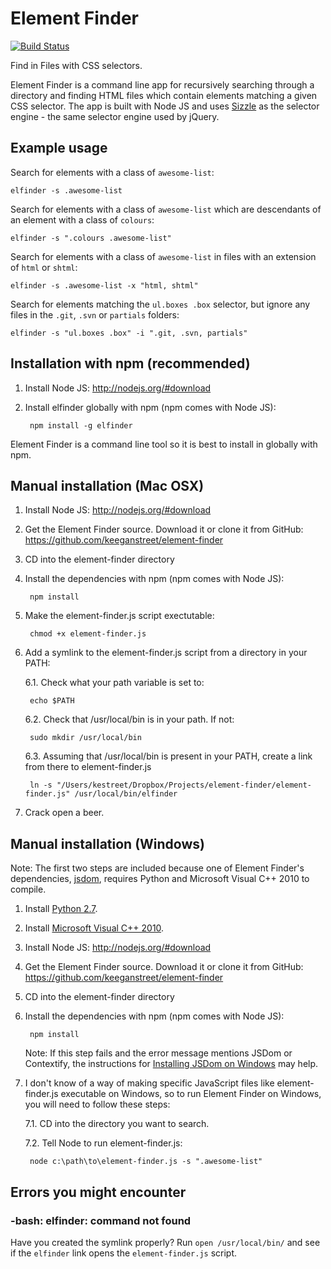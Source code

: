 # Element Finder

[![Build Status](https://travis-ci.org/keeganstreet/element-finder.png)](https://travis-ci.org/keeganstreet/element-finder)

Find in Files with CSS selectors.

Element Finder is a command line app for recursively searching through a directory and finding HTML files which contain elements matching a given CSS selector. The app is built with Node JS and uses [Sizzle](http://sizzlejs.com/) as the selector engine - the same selector engine used by jQuery.


## Example usage

Search for elements with a class of `awesome-list`:

    elfinder -s .awesome-list

Search for elements with a class of `awesome-list` which are descendants of an element with a class of `colours`:

    elfinder -s ".colours .awesome-list"

Search for elements with a class of `awesome-list` in files with an extension of `html` or `shtml`:

    elfinder -s .awesome-list -x "html, shtml"

Search for elements matching the `ul.boxes .box` selector, but ignore any files in the `.git`, `.svn` or `partials` folders:

    elfinder -s "ul.boxes .box" -i ".git, .svn, partials"


## Installation with npm (recommended)

1. Install Node JS: http://nodejs.org/#download

2. Install elfinder globally with npm (npm comes with Node JS):

        npm install -g elfinder

Element Finder is a command line tool so it is best to install in globally with npm.


## Manual installation (Mac OSX)

1. Install Node JS: http://nodejs.org/#download

2. Get the Element Finder source. Download it or clone it from GitHub: https://github.com/keeganstreet/element-finder

3. CD into the element-finder directory

4. Install the dependencies with npm (npm comes with Node JS):

        npm install

5. Make the element-finder.js script exectutable:

        chmod +x element-finder.js

6. Add a symlink to the element-finder.js script from a directory in your PATH:

    6.1. Check what your path variable is set to:

        echo $PATH

    6.2. Check that /usr/local/bin is in your path. If not:

        sudo mkdir /usr/local/bin

    6.3. Assuming that /usr/local/bin is present in your PATH, create a link from there to element-finder.js

        ln -s "/Users/kestreet/Dropbox/Projects/element-finder/element-finder.js" /usr/local/bin/elfinder

7. Crack open a beer.


## Manual installation (Windows)

Note: The first two steps are included because one of Element Finder's dependencies, [jsdom](https://github.com/tmpvar/jsdom), requires Python and Microsoft Visual C++ 2010 to compile.

1. Install [Python 2.7](http://www.python.org/getit/releases/2.7.3/).

2. Install [Microsoft Visual C++ 2010](http://www.microsoft.com/visualstudio/en-us/products/2010-editions/visual-cpp-express).

3. Install Node JS: http://nodejs.org/#download

4. Get the Element Finder source. Download it or clone it from GitHub: https://github.com/keeganstreet/element-finder

5. CD into the element-finder directory

6. Install the dependencies with npm (npm comes with Node JS):

        npm install
		
	Note: If this step fails and the error message mentions JSDom or Contextify, the instructions for [Installing JSDom on Windows](http://www.steveworkman.com/node-js/2012/installing-jsdom-on-windows/) may help.

7. I don't know of a way of making specific JavaScript files like element-finder.js executable on Windows, so to run Element Finder on Windows, you will need to follow these steps:

	7.1. CD into the directory you want to search.
	
	7.2. Tell Node to run element-finder.js:
	
		node c:\path\to\element-finder.js -s ".awesome-list"


## Errors you might encounter

### -bash: elfinder: command not found

Have you created the symlink properly? Run `open /usr/local/bin/` and see if the `elfinder` link opens the `element-finder.js` script.

